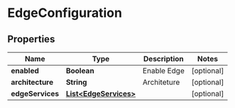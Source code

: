 
# EdgeConfiguration

## Properties
Name | Type | Description | Notes
------------ | ------------- | ------------- | -------------
**enabled** | **Boolean** | Enable Edge |  [optional]
**architecture** | **String** | Architeture |  [optional]
**edgeServices** | [**List&lt;EdgeServices&gt;**](EdgeServices.md) |  |  [optional]



